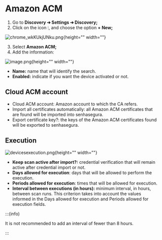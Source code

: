 # Amazon ACM

1. Go to **Discovery ➔ Settings ➔ Discovery;**
2. Click on the icon `⁝`, and choose the option **+ New;**

![chrome_wkKUkjUNku.png](https://cdn.document360.io/5a1d58df-64ce-42a2-8b23-688477d32f33/Images/Documentation/chrome_wkKUkjUNku.png){height="" width=""}

3. Select **Amazon ACM;**
4. Add the information:

![image.png](https://cdn.document360.io/5a1d58df-64ce-42a2-8b23-688477d32f33/Images/Documentation/image-59TIHACA.png){height="" width=""}

- **Name:** name that will identify the search.
- **Enabled:** indicate if you want the device activated or not.

## Cloud ACM account

- Cloud ACM account: Amazon account to which the CA refers.
- Import all certificates automatically: all Amazon ACM certificates that are found will be imported into senhasegura.
- Export certificate key?: the keys of the Amazon ACM certificates found will be exported to senhasegura.

## Execution

![devicesexecution.png](https://cdn.document360.io/5a1d58df-64ce-42a2-8b23-688477d32f33/Images/Documentation/devicesexecution%283%29.png){height="" width=""}

- **Keep scan active after import?:** credential verification that will remain active after credential import or not.
- **Days allowed for execution**: days that will be allowed to perform the execution.
- **Periods allowed for execution**: times that will be allowed for execution.
- **Interval between executions (in hours):** minimum interval, in hours, between scan runs. This criterion takes into account the values informed in the Days allowed for execution and Periods allowed for execution fields.

:::(info)

It is not recommended to add an interval of fewer than 8 hours.

:::